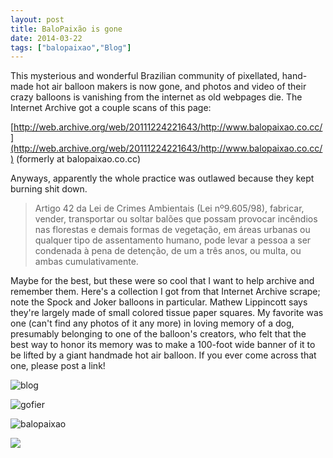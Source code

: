 ```yaml
---
layout: post
title: BaloPaixão is gone
date: 2014-03-22
tags: ["balopaixao","Blog"]
---
```


This mysterious and wonderful Brazilian community of pixellated, hand-made hot air balloon makers is now gone, and photos and video of their crazy balloons is vanishing from the internet as old webpages die. The Internet Archive got a couple scans of this page:

[http://web.archive.org/web/20111224221643/http://www.balopaixao.co.cc/](http://web.archive.org/web/20111224221643/http://www.balopaixao.co.cc/)
 (formerly at balopaixao.co.cc)

Anyways, apparently the whole practice was outlawed because they kept burning shit down. 

> Artigo 42 da Lei de Crimes Ambientais (Lei nº9.605/98), fabricar, vender, transportar ou soltar balões que possam provocar incêndios nas florestas e demais formas de vegetação, em áreas urbanas ou qualquer tipo de assentamento humano, pode levar a pessoa a ser condenada à pena de detenção, de um a três anos, ou multa, ou ambas cumulativamente.

Maybe for the best, but these were so cool that I want to help archive and remember them. Here's a collection I got from that Internet Archive scrape; note the Spock and Joker balloons in particular. Mathew Lippincott says they're largely made of small colored tissue paper squares. My favorite was one (can't find any photos of it any more) in loving memory of a dog, presumably belonging to one of the balloon's creators, who felt that the best way to honor its memory was to make a 100-foot wide banner of it to be lifted by a giant handmade hot air balloon. If you ever come across that one, please post a link!

![](blog.jpg "blog")

![](gofier.jpg "gofier")

![](balopaixao.png "balopaixao")

![](balo.gif)